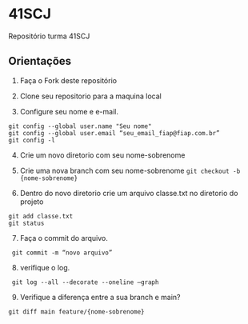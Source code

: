 # 41SCJ
Repositório turma 41SCJ

## Orientações
1. Faça o Fork deste repositório

2. Clone seu repositorio para a maquina local

3. Configure seu nome e e-mail.
``` 
git config --global user.name "Seu nome"
git config --global user.email “seu_email_fiap@fiap.com.br”
git config -l
``` 

4. Crie um novo diretorio com seu nome-sobrenome

5. Crie uma nova branch com seu nome-sobrenome
`git checkout -b {nome-sobrenome}`

6. Dentro do novo diretorio crie um arquivo classe.txt no diretorio do projeto
```
git add classe.txt
git status
```
7. Faça o commit do arquivo.

` git commit -m “novo arquivo”`

8. verifique o log.

` git log --all --decorate --oneline –graph`

9. Verifique a diferença entre a sua branch e main?

`git diff main feature/{nome-sobrenome}`
